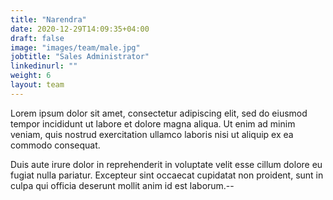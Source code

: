 ```yaml
---
title: "Narendra"
date: 2020-12-29T14:09:35+04:00 
draft: false
image: "images/team/male.jpg"
jobtitle: "Sales Administrator"
linkedinurl: ""
weight: 6
layout: team
---
```


Lorem ipsum dolor sit amet, consectetur adipiscing elit, sed do eiusmod tempor incididunt ut labore et dolore magna aliqua. Ut enim ad minim veniam, quis nostrud exercitation ullamco laboris nisi ut aliquip ex ea commodo consequat.

Duis aute irure dolor in reprehenderit in voluptate velit esse cillum dolore eu fugiat nulla pariatur. Excepteur sint occaecat cupidatat non proident, sunt in culpa qui officia deserunt mollit anim id est laborum.-- 
